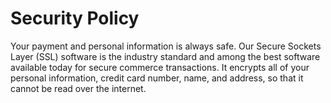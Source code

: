 # Security Policy

Your payment and personal information is always safe. Our Secure Sockets Layer (SSL) software is the industry standard and among the best software available today for secure commerce transactions. It encrypts all of your personal information, credit card number, name, and address, so that it cannot be read over the internet.
